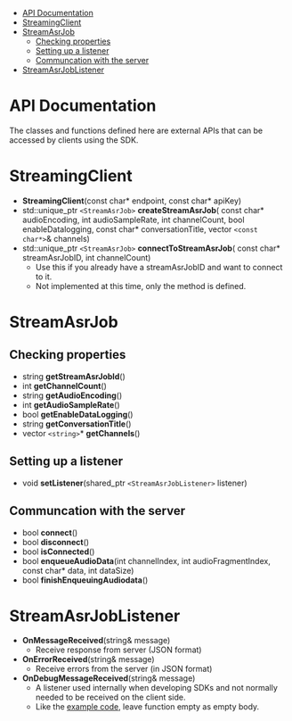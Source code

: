 - [API Documentation](#api-documentation)
- [StreamingClient](#streamingclient)
- [StreamAsrJob](#streamasrjob)
  - [Checking properties](#checking-properties)
  - [Setting up a listener](#setting-up-a-listener)
  - [Communcation with the server](#communcation-with-the-server)
- [StreamAsrJobListener](#streamasrjoblistener)

# API Documentation

The classes and functions defined here are external APIs that can be accessed by clients using the SDK.

# StreamingClient

- **StreamingClient**(const char* endpoint, const char* apiKey)
- std::unique_ptr `<StreamAsrJob>` **createStreamAsrJob**(
  const char* audioEncoding, int audioSampleRate, int channelCount,
  bool enableDatalogging, const char* conversationTitle, vector `<const char*>`& channels)
- std::unique_ptr `<StreamAsrJob>` **connectToStreamAsrJob**(
  const char* streamAsrJobID, int channelCount)
  - Use this if you already have a streamAsrJobID and want to connect to it.
  - Not implemented at this time, only the method is defined.

# StreamAsrJob

## Checking properties

- string **getStreamAsrJobId**()
- int **getChannelCount**()
- string **getAudioEncoding**()
- int **getAudioSampleRate**()
- bool **getEnableDataLogging**()
- string **getConversationTitle**()
- vector `<string>`* **getChannels**()

## Setting up a listener

- void **setListener**(shared_ptr `<StreamAsrJobListener>` listener)

## Communcation with the server

- bool **connect**()
- bool **disconnect**()
- bool **isConnected**()
- bool **enqueueAudioData**(int channelIndex, int audioFragmentIndex, const char* data, int dataSize)
- bool **finishEnqueuingAudiodata**()

# StreamAsrJobListener

- **OnMessageReceived**(string& message)
  - Receive response from server (JSON format)
- **OnErrorReceived**(string& message)
  - Receive errors from the server (in JSON format)
- **OnDebugMessageReceived**(string& message)
  - A listener used internally when developing SDKs and not normally needed to be received on the client side.
  - Like the [example code](../../src/poetics_example/main.cpp), leave function empty as empty body.

<br/>
